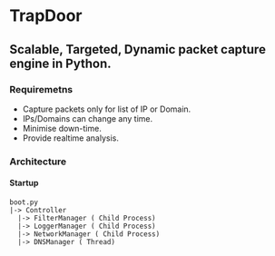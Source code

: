 # TrapDoor
## Scalable, Targeted, Dynamic packet capture engine in Python.

### Requiremetns
- Capture packets only for list of IP or Domain.
- IPs/Domains can change any time.
- Minimise down-time.
- Provide realtime analysis.

### Architecture

#### Startup

```
boot.py
|-> Controller
  |-> FilterManager ( Child Process)
  |-> LoggerManager ( Child Process)
  |-> NetworkManager ( Child Process)
  |-> DNSManager ( Thread)
```
